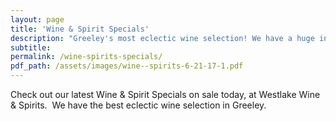 ```yaml
---
layout: page
title: 'Wine & Spirit Specials'
description: "Greeley's most eclectic wine selection! We have a huge inventory to choose from, both foreign and domestic."
subtitle:
permalink: /wine-spirits-specials/
pdf_path: /assets/images/wine--spirits-6-21-17-1.pdf
---
```



Check out our latest Wine & Spirit Specials on sale today, at Westlake Wine & Spirits.  We have the best eclectic wine selection in Greeley.